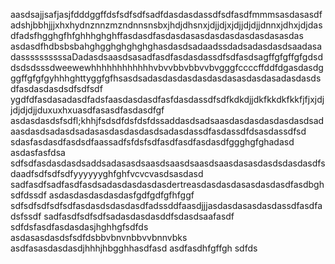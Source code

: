 aasdsajjsafjasjfdddggffdsfsdfsdfsadfdasdasdassdfsdfasdfmmmsasdasasdfadshjbbhjjjxhxhydnznnzmzndnnsnsbxjhdjdhsnxjdjjdjxjdjjdjdjjdnnxjdhxjdjdasdfadsfhgghgfhfghhhghghffasdasdfasdasdasasdasdasdasdasdasasdas
asdasdfhdbsbsbahghgghghghghghasdasdsadaadssdadsadasdasdsaadasadassssssssssaDadasdsaasdsasadfasdfasdasdassdfsdfasdsagffgfgffgfgdsddsdsdsssdweewewhhhhhhhhhhhhvbvvbbvbbvvbvgggfccccffddfdgasdasdgggffgfgfgyhhhghttyggfgfhsasdsadasdasdasdasdasdasasdasdasadasdasdsdfasdasdasdsdfsdfsdf
ygdfdfasdasadasdfadsfaasdasdasdfasfdasdassdfsdfkdkdjjdkfkkdkfkkfjfjxjdjjdjdjdjjduxuxhxuasdfasasdfasdasdfgf asdasdasdsfsdfl;khhjfsdsdfdsfdsfdssaddasdsadsaasdasdasdasdasdasdsadaasdasdsadasdsadasasdasdasdasdsadasdassdfasdassdfdsasdassdfsd
sdasfasdasdfasdsdfaassadfsfdsfsdfasdfasdfasdasdfggghgfghadasd
asdasfasfdsa
sdfsdfasdasdasdsaddsadasasdsaasdsaasdsaasdsaasdasasdasdsdasdasdfsdaadfsdfsdfsdfyyyyyyghfghfvcvcvasdsasdasd
sadfasdfsadfasdfasdsadasdasdasdasdertreasdasdasdasasdasdasdfasdbghsdfdssdf
asdasdasdasdasdasfgdfgdfgfhfggf
sdfsdfsdfsdfsdfasdasdsdasdasdfadssddfaasdjjjasdasdasasdasdassdfasdfadsfssdf
sadfasdfsdfsdfsadasdasdasddfsdasdsaafasdf
sdfdsfasdfasdasdasjhghhgfsdfds 
asdasasdasdsfsdfdsbbvbnvnbbvvbnnvbks
asdfasasdasdasdjhhhjhbgghhasdfasd
asdfasdhfgffgh
sdfds
